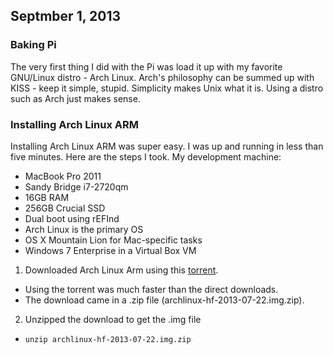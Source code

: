 ## Septmber 1, 2013

### Baking Pi

The very first thing I did with the Pi was load it up with my favorite GNU/Linux
distro - Arch Linux. Arch's philosophy can be summed up with KISS - keep it
simple, stupid. Simplicity makes Unix what it is. Using a distro such as Arch
just makes sense.

### Installing Arch Linux ARM

Installing Arch Linux ARM was super easy. I was up and running in less than five
minutes. Here are the steps I took. My development machine:

- MacBook Pro 2011 
- Sandy Bridge i7-2720qm
- 16GB RAM
- 256GB Crucial SSD
- Dual boot using rEFInd 
- Arch Linux is the primary OS
- OS X Mountain Lion for Mac-specific tasks
- Windows 7 Enterprise in a Virtual Box VM


1. Downloaded Arch Linux Arm using this [torrent](http://downloads.raspberrypi.org/images/archlinuxarm/archlinux-hf-2013-07-22/archlinux-hf-2013-07-22.img.zip.torrent).
  * Using the torrent was much faster than the direct downloads.
  * The download came in a .zip file (archlinux-hf-2013-07-22.img.zip). 
2. Unzipped the download to get the .img file 
  * `unzip archlinux-hf-2013-07-22.img.zip`
